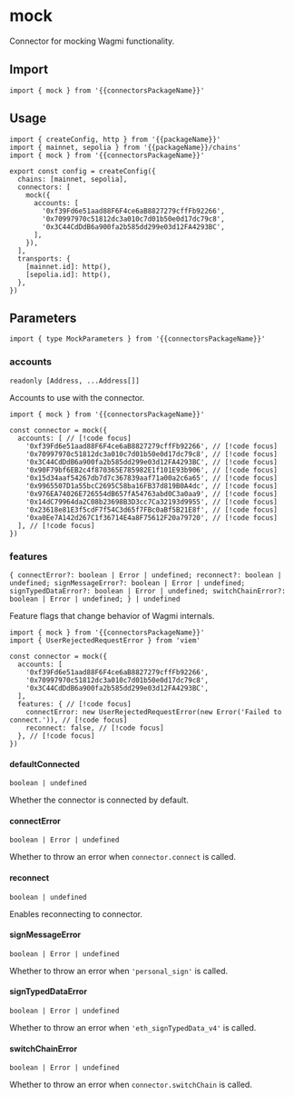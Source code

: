 <!-- <script setup>
const packageName = 'wagmi'
const connectorsPackageName = 'wagmi/connectors'
</script> -->

# mock

Connector for mocking Wagmi functionality.

## Import

```ts-vue
import { mock } from '{{connectorsPackageName}}'
```

## Usage

```ts-vue{3,8-14}
import { createConfig, http } from '{{packageName}}'
import { mainnet, sepolia } from '{{packageName}}/chains'
import { mock } from '{{connectorsPackageName}}'

export const config = createConfig({
  chains: [mainnet, sepolia],
  connectors: [
    mock({
      accounts: [
        '0xf39Fd6e51aad88F6F4ce6aB8827279cffFb92266',
        '0x70997970c51812dc3a010c7d01b50e0d17dc79c8',
        '0x3C44CdDdB6a900fa2b585dd299e03d12FA4293BC',
      ],
    }),
  ],
  transports: {
    [mainnet.id]: http(),
    [sepolia.id]: http(),
  },
})
```

## Parameters

```ts-vue
import { type MockParameters } from '{{connectorsPackageName}}'
```

### accounts

`readonly [Address, ...Address[]]`

Accounts to use with the connector.

```ts-vue
import { mock } from '{{connectorsPackageName}}'

const connector = mock({
  accounts: [ // [!code focus]
    '0xf39Fd6e51aad88F6F4ce6aB8827279cffFb92266', // [!code focus]
    '0x70997970c51812dc3a010c7d01b50e0d17dc79c8', // [!code focus]
    '0x3C44CdDdB6a900fa2b585dd299e03d12FA4293BC', // [!code focus]
    '0x90F79bf6EB2c4f870365E785982E1f101E93b906', // [!code focus]
    '0x15d34aaf54267db7d7c367839aaf71a00a2c6a65', // [!code focus]
    '0x9965507D1a55bcC2695C58ba16FB37d819B0A4dc', // [!code focus]
    '0x976EA74026E726554dB657fA54763abd0C3a0aa9', // [!code focus]
    '0x14dC79964da2C08b23698B3D3cc7Ca32193d9955', // [!code focus]
    '0x23618e81E3f5cdF7f54C3d65f7FBc0aBf5B21E8f', // [!code focus]
    '0xa0Ee7A142d267C1f36714E4a8F75612F20a79720', // [!code focus]
  ], // [!code focus]
})
```

### features

`{ connectError?: boolean | Error | undefined; reconnect?: boolean | undefined; signMessageError?: boolean | Error | undefined; signTypedDataError?: boolean | Error | undefined; switchChainError?: boolean | Error | undefined; } | undefined`

Feature flags that change behavior of Wagmi internals.

```ts-vue
import { mock } from '{{connectorsPackageName}}'
import { UserRejectedRequestError } from 'viem'

const connector = mock({
  accounts: [
    '0xf39Fd6e51aad88F6F4ce6aB8827279cffFb92266',
    '0x70997970c51812dc3a010c7d01b50e0d17dc79c8',
    '0x3C44CdDdB6a900fa2b585dd299e03d12FA4293BC',
  ],
  features: { // [!code focus]
    connectError: new UserRejectedRequestError(new Error('Failed to connect.')), // [!code focus]
    reconnect: false, // [!code focus]
  }, // [!code focus]
})
```
#### defaultConnected

`boolean | undefined`

Whether the connector is connected by default.

#### connectError

`boolean | Error | undefined`

Whether to throw an error when `connector.connect` is called.

#### reconnect

`boolean | undefined`

Enables reconnecting to connector.

#### signMessageError

`boolean | Error | undefined`

Whether to throw an error when `'personal_sign'` is called.

#### signTypedDataError

`boolean | Error | undefined`

Whether to throw an error when `'eth_signTypedData_v4'` is called.

#### switchChainError

`boolean | Error | undefined`

Whether to throw an error when `connector.switchChain` is called.